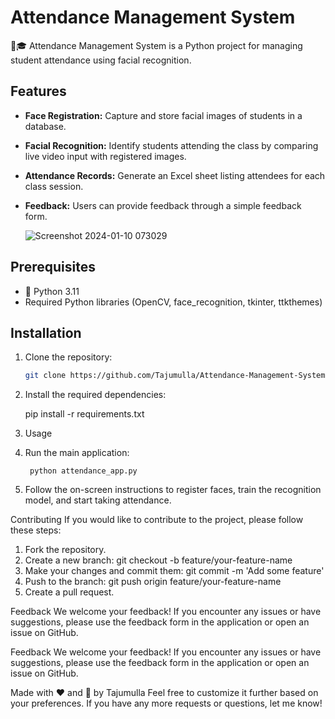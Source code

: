 # Attendance Management System

📅🎓 Attendance Management System is a Python project for managing student attendance using facial recognition.

## Features

- **Face Registration:** Capture and store facial images of students in a database.
- **Facial Recognition:** Identify students attending the class by comparing live video input with registered images.
- **Attendance Records:** Generate an Excel sheet listing attendees for each class session.
- **Feedback:** Users can provide feedback through a simple feedback form.
  
  ![Screenshot 2024-01-10 073029](https://github.com/Tajumulla/Attendance-Management-System/assets/96761008/e3913469-ab73-4e0e-96ae-91520e653f1d)


## Prerequisites

- 🐍 Python 3.11
- Required Python libraries (OpenCV, face_recognition, tkinter, ttkthemes)

## Installation

1. Clone the repository:

   ```bash
   git clone https://github.com/Tajumulla/Attendance-Management-System.git
   
2. Install the required dependencies:

    pip install -r requirements.txt

3. Usage
  1. Run the main application:

          python attendance_app.py
     
  2. Follow the on-screen instructions to register faces, train the recognition model, and start taking attendance.

Contributing
If you would like to contribute to the project, please follow these steps:

1. Fork the repository.
2. Create a new branch: git checkout -b feature/your-feature-name
3. Make your changes and commit them: git commit -m 'Add some feature'
4. Push to the branch: git push origin feature/your-feature-name
5. Create a pull request.
   
Feedback
We welcome your feedback! If you encounter any issues or have suggestions, please use the feedback form in the application or open an issue on GitHub.

Feedback
We welcome your feedback! If you encounter any issues or have suggestions, please use the feedback form in the application or open an issue on GitHub.

Made with ❤️ and 🐍 by Tajumulla
Feel free to customize it further based on your preferences. If you have any more requests or questions, let me know!

